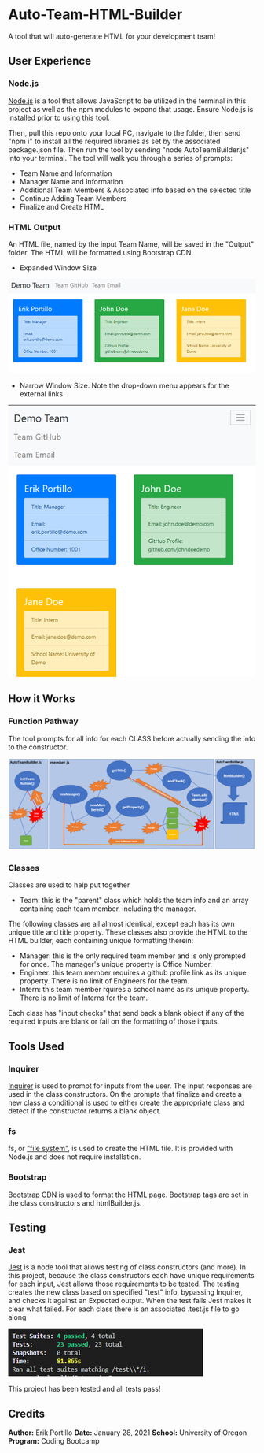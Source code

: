 # Auto-Team-HTML-Builder
A tool that will auto-generate HTML for your development team!

## User Experience
### Node.js

[Node.js](https://nodejs.org/en/) is a tool that allows JavaScript to be utilized in the terminal in this project as well as the npm modules to expand that usage. Ensure Node.js is installed prior to using this tool. 

Then, pull this repo onto your local PC, navigate to the folder, then send "npm i" to install all the required libraries as set by the associated package.json file. Then run the tool by sending "node AutoTeamBuilder.js" into your terminal. The tool will walk you through a series of prompts:
* Team Name and Information
* Manager Name and Information
* Additional Team Members & Associated info based on the selected title
* Continue Adding Team Members
* Finalize and Create HTML

### HTML Output
An HTML file, named by the input Team Name, will be saved in the "Output" folder. The HTML will be formatted using Bootstrap CDN.

* Expanded Window Size

![HTML Output Expanded](assetts/images/HTML-demo-expanded.PNG)

* Narrow Window Size. Note the drop-down menu appears for the external links.

![HTML Output Narrow](assetts/images/HTML-demo-narrow.PNG)


## How it Works
### Function Pathway
 
The tool prompts for all info for each CLASS before actually sending the info to the constructor.

![Functions Pathway](assetts/images/pathway.PNG)

### Classes

Classes are used to help put together 

* Team: this is the "parent" class which holds the team info and an array containing each team member, including the manager.

The following classes are all almost identical, except each has its own unique title and title property. These classes also provide the HTML to the HTML builder, each containing unique formatting therein:
* Manager: this is the only required team member and is only prompted for once. The manager's unique property is Office Number. 
* Engineer: this team member requires a github profile link as its unique property. There is no limit of Engineers for the team.
* Intern: this team member rquires a school name as its unique property. There is no limit of Interns for the team.

Each class has "input checks" that send back a blank object if any of the required inputs are blank or fail on the formatting of those inputs.

## Tools Used
### Inquirer

[Inquirer](https://www.npmjs.com/package/inquirer?activeTab=readme) is used to prompt for inputs from the user. The input responses are used in the class constructors. On the prompts that finalize and create a new class a conditional is used to either create the appropriate class and detect if the constructor returns a blank object. 

### fs

fs, or ["file system"](https://www.npmjs.com/package/fs), is used to create the HTML file. It is provided with Node.js and does not require installation.

### Bootstrap

[Bootstrap CDN](https://getbootstrap.com/) is used to format the HTML page. Bootstrap tags are set in the class constructors and htmlBuilder.js.

## Testing
### Jest

[Jest](https://jestjs.io/docs/en/getting-started) is a node tool that allows testing of class constructors (and more). In this project, because the class constructors each have unique requirements for each input, Jest allows those requirements to be tested. The testing creates the new class based on specified "test" info, bypassing Inquirer, and checks it against an Expected output. When the test fails Jest makes it clear what failed. For each class there is an associated .test.js file to go along 

![Jest Passing Test](assetts/images/Jest-pass.PNG)

This project has been tested and all tests pass!

## Credits

**Author:** Erik Portillo
**Date:** January 28, 2021
**School:** University of Oregon
**Program:** Coding Bootcamp